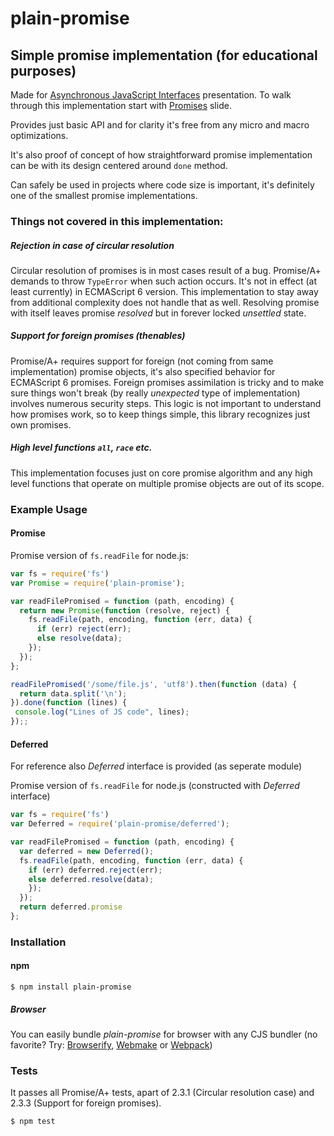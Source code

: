 # plain-promise
## Simple promise implementation (for educational purposes)

Made for [Asynchronous JavaScript Interfaces](http://medikoo.com/asynchronous-javascript-interfaces/?notes) presentation. To walk through this implementation start with [Promises](http://medikoo.com/asynchronous-javascript-interfaces/promises/?notes) slide.

Provides just basic API and for clarity it's free from any micro and macro optimizations.

It's also proof of concept of how straightforward promise implementation can be with its design centered around `done` method.

Can safely be used in projects where code size is important, it's definitely one of the smallest promise implementations.

### Things not covered in this implementation:

##### Rejection in case of circular resolution

Circular resolution of promises is in most cases result of a bug. Promise/A+ demands to throw `TypeError` when such action occurs. It's not in effect (at least currently) in ECMAScript 6 version.
This implementation to stay away from additional complexity does not handle that as well. Resolving promise with itself leaves promise _resolved_ but in forever locked _unsettled_ state.

##### Support for foreign promises (thenables)

Promise/A+ requires support for foreign (not coming from same implementation) promise objects, it's also specified behavior for ECMAScript 6 promises. Foreign promises assimilation is tricky and to make sure things won't break (by really _unexpected_ type of implementation) involves numerous security steps.
This logic is not important to understand how promises work, so to keep things simple, this library recognizes just own promises.

##### High level functions `all`, `race` etc.

This implementation focuses just on core promise algorithm and any high level functions that operate on multiple promise objects are out of its scope.

### Example Usage

#### Promise

Promise version of `fs.readFile` for node.js:

```javascript
var fs = require('fs')
var Promise = require('plain-promise');

var readFilePromised = function (path, encoding) {
  return new Promise(function (resolve, reject) {
    fs.readFile(path, encoding, function (err, data) {
      if (err) reject(err);
      else resolve(data);
    });
  });
};

readFilePromised('/some/file.js', 'utf8').then(function (data) {
  return data.split('\n');
}).done(function (lines) {
 console.log("Lines of JS code", lines);
});;
```

#### Deferred

For reference also _Deferred_ interface is provided (as seperate module)

Promise version of `fs.readFile` for node.js (constructed with _Deferred_ interface)

```javascript
var fs = require('fs')
var Deferred = require('plain-promise/deferred');

var readFilePromised = function (path, encoding) {
  var deferred = new Deferred();
  fs.readFile(path, encoding, function (err, data) {
    if (err) deferred.reject(err);
    else deferred.resolve(data);
    });
  });
  return deferred.promise
};
```

### Installation
#### npm

	$ npm install plain-promise

##### Browser

You can easily bundle _plain-promise_ for browser with any CJS bundler (no favorite? Try: [Browserify](http://browserify.org/), [Webmake](https://github.com/medikoo/modules-webmake) or [Webpack](http://webpack.github.io/))

### Tests

It passes all Promise/A+ tests, apart of 2.3.1 (Circular resolution case) and 2.3.3 (Support for foreign promises).

	$ npm test

